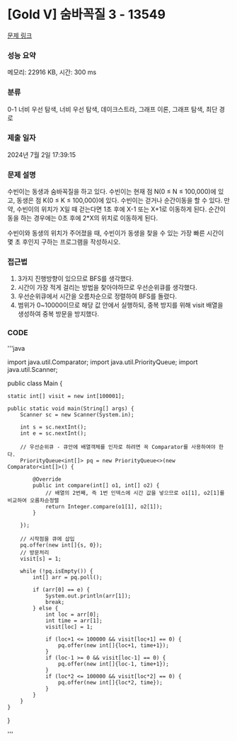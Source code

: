 # [Gold V] 숨바꼭질 3 - 13549 

[문제 링크](https://www.acmicpc.net/problem/13549) 

### 성능 요약

메모리: 22916 KB, 시간: 300 ms

### 분류

0-1 너비 우선 탐색, 너비 우선 탐색, 데이크스트라, 그래프 이론, 그래프 탐색, 최단 경로

### 제출 일자

2024년 7월 2일 17:39:15

### 문제 설명

<p>수빈이는 동생과 숨바꼭질을 하고 있다. 수빈이는 현재 점 N(0 ≤ N ≤ 100,000)에 있고, 동생은 점 K(0 ≤ K ≤ 100,000)에 있다. 수빈이는 걷거나 순간이동을 할 수 있다. 만약, 수빈이의 위치가 X일 때 걷는다면 1초 후에 X-1 또는 X+1로 이동하게 된다. 순간이동을 하는 경우에는 0초 후에 2*X의 위치로 이동하게 된다.</p>

<p>수빈이와 동생의 위치가 주어졌을 때, 수빈이가 동생을 찾을 수 있는 가장 빠른 시간이 몇 초 후인지 구하는 프로그램을 작성하시오.</p>

### 접근법
1. 3가지 진행방향이 있으므로 BFS를 생각했다.
2. 시간이 가장 적게 걸리는 방법을 찾아야하므로 우선순위큐를 생각했다.
3. 우선순위큐에서 시간을 오름차순으로 정렬하여 BFS를 돌렸다.
4. 범위가 0~10000이므로 해당 값 안에서 실행하되, 중복 방지를 위해 visit 배열을 생성하여 중복 방문을 방지했다.

### CODE
'''java

import java.util.Comparator;
import java.util.PriorityQueue;
import java.util.Scanner;

public class Main {

    static int[] visit = new int[100001];

    public static void main(String[] args) {
        Scanner sc = new Scanner(System.in);

        int s = sc.nextInt();
        int e = sc.nextInt();

        // 우선순위큐 - 큐안에 배열객체를 인자로 하려면 꼭 Comparator를 사용하여야 한다.
        PriorityQueue<int[]> pq = new PriorityQueue<>(new Comparator<int[]>() {

            @Override
            public int compare(int[] o1, int[] o2) {
                // 배열의 2번째, 즉 1번 인덱스에 시간 값을 넣으므로 o1[1], o2[1]를 비교하여 오름차순정렬
                return Integer.compare(o1[1], o2[1]);
            }

        });

        // 시작점을 큐에 삽입
        pq.offer(new int[]{s, 0});
        // 방문처리
        visit[s] = 1;

        while (!pq.isEmpty()) {
            int[] arr = pq.poll();

            if (arr[0] == e) {
                System.out.println(arr[1]);
                break;
            } else {
                int loc = arr[0];
                int time = arr[1];
                visit[loc] = 1;

                if (loc+1 <= 100000 && visit[loc+1] == 0) {
                    pq.offer(new int[]{loc+1, time+1});
                }
                if (loc-1 >= 0 && visit[loc-1] == 0) {
                    pq.offer(new int[]{loc-1, time+1});
                }
                if (loc*2 <= 100000 && visit[loc*2] == 0) {
                    pq.offer(new int[]{loc*2, time});
                }
            }
        }
    }
}



'''
